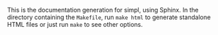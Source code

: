 This is the documentation generation for simpl, using Sphinx. In the directory containing the `Makefile`, run `make html` to generate standalone HTML files or just run `make` to see other options.
